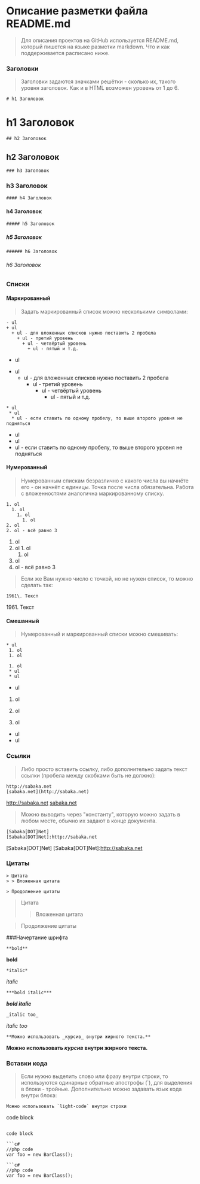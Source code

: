# Описание разметки файла README.md
> Для описания проектов на GitHub используется README.md, который пишется на языке разметки markdown. Что и как поддерживается расписано ниже.

### Заголовки
> Заголовки задаются значками решётки - сколько их, такого уровня заголовок. Как и в HTML возможен уровень от 1 до 6.

```
# h1 Заголовок
```
# h1 Заголовок
```
## h2 Заголовок
```
## h2 Заголовок
```
### h3 Заголовок
```
### h3 Заголовок
```
#### h4 Заголовок
```
#### h4 Заголовок
```
##### h5 Заголовок
```
##### h5 Заголовок
```
###### h6 Заголовок
```
###### h6 Заголовок


### Списки
#### Маркированный
> Задать маркированный список можно несколькими символами:
```
- ul
+ ul
  + ul - для вложенных списков нужно поставить 2 пробела
    + ul - третий уровень
      + ul - четвёртый уровень
        + ul - пятый и т.д.
```
- ul
+ ul
  + ul - для вложенных списков нужно поставить 2 пробела
    + ul - третий уровень
      + ul - четвёртый уровень
        + ul - пятый и т.д.
```
* ul
 * ul
  * ul - если ставить по одному пробелу, то выше второго уровня не подняться
```
* ul
 * ul
  * ul - если ставить по одному пробелу, то выше второго уровня не подняться

#### Нумерованный
> Нумерованным спискам безразлично с какого числа вы начнёте его - он начнёт с единицы. Точка после числа обязательна. Работа с вложенностями аналогична маркированному списку.
```
1. ol
  1. ol
    1. ol
      1. ol 
2. ol
2. ol - всё равно 3
```
1. ol
  1. ol
    1. ol
      1. ol 
2. ol
2. ol - всё равно 3

> Если же Вам нужно число с точкой, но не нужен список, то можно сделать так:
```
1961\. Текст
```
1961\. Текст

#### Смешанный
> Нумерованный и маркированный списки можно смешивать:
```
* ul
 1. ol
 1. ol

 1. ol
 * ul
 * ul
```
* ul
 1. ol
 1. ol

 1. ol
 * ul
 * ul

 
### Ссылки
> Либо просто вставить ссылку, либо дополнительно задать текст ссылки (пробела между скобками быть не должно):
```
http://sabaka.net
[sabaka.net](http://sabaka.net)
```
http://sabaka.net
[sabaka.net](http://sabaka.net)

> Можно выводить через "константу", которую можно задать в любом месте, обычно их задают в конце документа.
```
[Sabaka[DOT]Net]
[Sabaka[DOT]Net]:http://sabaka.net
```
[Sabaka[DOT]Net]
[Sabaka[DOT]Net]:http://sabaka.net


### Цитаты
```
> Цитата
> > Вложенная цитата

> Продолжение цитаты
```
> Цитата
> > Вложенная цитата

> Продолжение цитаты

###Начертание шрифта
```
**bold**
```
**bold**
```
*italic*
```
*italic*
```
***bold italic***
```
***bold italic***
```
_italic too_
```
_italic too_

```
**Можно использовать _курсив_ внутри жирного текста.**
```
**Можно использовать _курсив_ внутри жирного текста.**


### Вставки кода
> Если нужно выделить слово или фразу внутри строки, то используются одинарные обратные апострофы (`), для выделения в блоки - тройные. Дополнительно можно задавать язык кода внутри блока:
```
Можно использовать `light-code` внутри строки
```
code block
```
```
```
code block
```
> 
```
```c#
//php code 
var foo = new BarClass();
```
```
```c#
//php code 
var foo = new BarClass();
```
